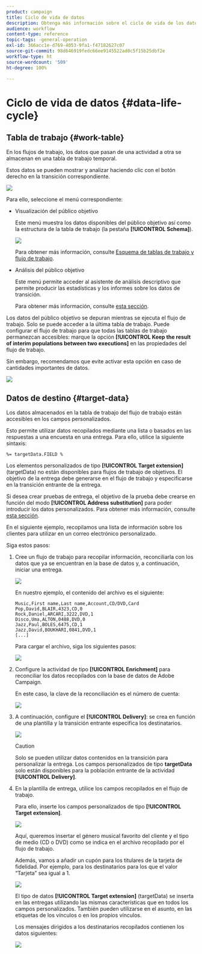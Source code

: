 ```yaml
---
product: campaign
title: Ciclo de vida de datos
description: Obtenga más información sobre el ciclo de vida de los datos en flujos de trabajo
audience: workflow
content-type: reference
topic-tags: -general-operation
exl-id: 366acc1e-d769-4053-9fa1-f47182627c07
source-git-commit: 98d646919fedc66ee9145522ad0c5f15b25dbf2e
workflow-type: ht
source-wordcount: '509'
ht-degree: 100%

---
```


# Ciclo de vida de datos {#data-life-cycle}

## Tabla de trabajo {#work-table}

En los flujos de trabajo, los datos que pasan de una actividad a otra se almacenan en una tabla de trabajo temporal.

Estos datos se pueden mostrar y analizar haciendo clic con el botón derecho en la transición correspondiente.

![](assets/wf-right-click-analyze.png)

Para ello, seleccione el menú correspondiente:

* Visualización del público objetivo

   Este menú muestra los datos disponibles del público objetivo así como la estructura de la tabla de trabajo (la pestaña **[!UICONTROL Schema]**).

   ![](assets/wf-right-click-display.png)

   Para obtener más información, consulte [Esquema de tablas de trabajo y flujo de trabajo](../../workflow/using/monitoring-workflow-execution.md#worktables-and-workflow-schema).

* Análisis del público objetivo

   Este menú permite acceder al asistente de análisis descriptivo que permite producir las estadísticas y los informes sobre los datos de transición.

   Para obtener más información, consulte [esta sección](../../reporting/using/using-the-descriptive-analysis-wizard.md).

Los datos del público objetivo se depuran mientras se ejecuta el flujo de trabajo. Solo se puede acceder a la última tabla de trabajo. Puede configurar el flujo de trabajo para que todas las tablas de trabajo permanezcan accesibles: marque la opción **[!UICONTROL Keep the result of interim populations between two executions]** en las propiedades del flujo de trabajo.

Sin embargo, recomendamos que evite activar esta opción en caso de cantidades importantes de datos.

![](assets/wf-purge-data-option.png)

## Datos de destino {#target-data}

Los datos almacenados en la tabla de trabajo del flujo de trabajo están accesibles en los campos personalizados.

Esto permite utilizar datos recopilados mediante una lista o basados en las respuestas a una encuesta en una entrega. Para ello, utilice la siguiente sintaxis:

```
%= targetData.FIELD %
```

Los elementos personalizados de tipo **[!UICONTROL Target extension]** (targetData) no están disponibles para flujos de trabajo de objetivos. El objetivo de la entrega debe generarse en el flujo de trabajo y especificarse en la transición entrante de la entrega.

Si desea crear pruebas de entrega, el objetivo de la prueba debe crearse en función del modo **[!UICONTROL Address substitution]** para poder introducir los datos personalizados. Para obtener más información, consulte [esta sección](../../delivery/using/steps-defining-the-target-population.md#using-address-substitution-in-proof).

En el siguiente ejemplo, recopilamos una lista de información sobre los clientes para utilizar en un correo electrónico personalizado.

Siga estos pasos:

1. Cree un flujo de trabajo para recopilar información, reconciliarla con los datos que ya se encuentran en la base de datos y, a continuación, iniciar una entrega.

   ![](assets/wf-targetdata-sample-1.png)

   En nuestro ejemplo, el contenido del archivo es el siguiente:

   ```
   Music,First name,Last name,Account,CD/DVD,Card
   Pop,David,BLAIR,4323,CD,0
   Rock,Daniel,ARCARI,3222,DVD,1
   Disco,Uma,ALTON,0488,DVD,0
   Jazz,Paul,BOLES,6475,CD,1
   Jazz,David,BOUKHARI,0841,DVD,1
   [...]
   ```

   Para cargar el archivo, siga los siguientes pasos:

   ![](assets/wf-targetdata-sample-2.png)

1. Configure la actividad de tipo **[!UICONTROL Enrichment]** para reconciliar los datos recopilados con la base de datos de Adobe Campaign.

   En este caso, la clave de la reconciliación es el número de cuenta:

   ![](assets/wf-targetdata-sample-3.png)

1. A continuación, configure el **[!UICONTROL Delivery]**: se crea en función de una plantilla y la transición entrante especifica los destinatarios.

   ![](assets/wf-targetdata-sample-4.png)

   >[!CAUTION]
   >
   >Solo se pueden utilizar datos contenidos en la transición para personalizar la entrega. Los campos personalizados de tipo **targetData** solo están disponibles para la población entrante de la actividad **[!UICONTROL Delivery]**.

1. En la plantilla de entrega, utilice los campos recopilados en el flujo de trabajo.

   Para ello, inserte los campos personalizados de tipo **[!UICONTROL Target extension]**.

   ![](assets/wf-targetdata-sample-5.png)

   Aquí, queremos insertar el género musical favorito del cliente y el tipo de medio (CD o DVD) como se indica en el archivo recopilado por el flujo de trabajo.

   Además, vamos a añadir un cupón para los titulares de la tarjeta de fidelidad. Por ejemplo, para los destinatarios para los que el valor “Tarjeta” sea igual a 1.

   ![](assets/wf-targetdata-sample-6.png)

   El tipo de datos **[!UICONTROL Target extension]** (targetData) se inserta en las entregas utilizando las mismas características que en todos los campos personalizados. También pueden utilizarse en el asunto, en las etiquetas de los vínculos o en los propios vínculos.

   Los mensajes dirigidos a los destinatarios recopilados contienen los datos siguientes:

   ![](assets/wf-targetdata-sample-7.png)
